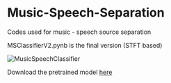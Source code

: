 # Music-Speech-Separation

Codes used for music - speech source separation

MSClassifierV2.pynb is the final version (STFT based)


![MusicSpeechClassifier](MusicSpeechClassifier.png)


Download the pretrained model [here](https://drive.google.com/file/d/1-8ghpk711viQxyKR-acVk0_ZRrV7-hd4/view?usp=sharing)
